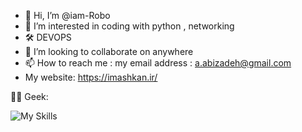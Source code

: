 - 👋 Hi, I’m @iam-Robo
- 👀 I’m interested in coding with python , networking
- 🛠️ DEVOPS
- 💞️ I’m looking to collaborate on anywhere
- 📫 How to reach me : my email address : a.abizadeh@gmail.com
- My website: https://imashkan.ir/

<!---
iam-Robo/iam-Robo is a ✨ special ✨ repository because its `README.md` (this file) appears on your GitHub profile.
You can click the Preview link to take a look at your changes.
--->
🧑‍💻 Geek:

![My Skills](https://skillicons.dev/icons?i=html,ansible,bash,cloudflare,debian,ubuntu,windows,django,docker,git,py,vscode,pycharm,)
